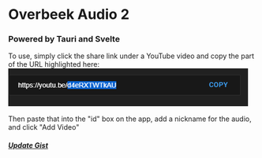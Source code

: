 # Overbeek Audio 2

### Powered by Tauri and Svelte

To use, simply click the share link under a YouTube video and copy the part of the URL highlighted here:
![Youtube Share URL](/public/youtubeurl.png "YouTube Share URL")

Then paste that into the "id" box on the app, add a nickname for the audio, and click "Add Video"

##### [Update Gist](https://gist.github.com/JooshO/2cbb76a4e11ab1984d551d029bebeb98)
